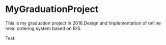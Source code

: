 # MyGraduationProject
This is my graduation project in 2016.Design and Implementation of online meal ordering system  based on  B/S.


Test.
